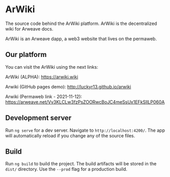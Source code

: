 # ArWiki
The source code behind the ArWiki platform. ArWiki is the decentralized wiki for Arweave docs.

ArWiki is an Arweave dapp, a web3 website that lives on the permaweb.

## Our platform
You can visit the ArWiki using the next links: 

ArWiki (ALPHA): https://arwiki.wiki

Arwiki (GitHub pages demo): http://luckyr13.github.io/arwiki

Arwiki (Permaweb link - 2021-11-12): https://arweave.net/Vv3KLCLw3fzPsZOORwcBoJC4meSsUx1EFkSllLP060A


## Development server

Run `ng serve` for a dev server. Navigate to `http://localhost:4200/`. The app will automatically reload if you change any of the source files.


## Build

Run `ng build` to build the project. The build artifacts will be stored in the `dist/` directory. Use the `--prod` flag for a production build.

